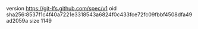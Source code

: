 version https://git-lfs.github.com/spec/v1
oid sha256:8537f1c4f40a7221e3318543a6824f0c433fce72fc09fbbf4508dfa49ad2059a
size 1149
